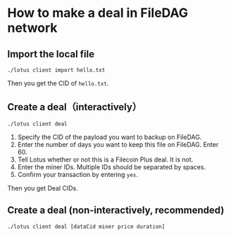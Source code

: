 # How to make a deal in FileDAG network

## Import the local file

```shell
./lotus client import hello.txt
```

Then you get the CID of `hello.txt`.

## Create a deal（interactively）

```shell
./lotus client deal
```

1. Specify the CID of the payload you want to backup on FileDAG.
2. Enter the number of days you want to keep this file on FileDAG. Enter 60.
3. Tell Lotus whether or not this is a Filecoin Plus deal. It is not.
4. Enter the miner IDs. Multiple IDs should be separated by spaces.
5. Confirm your transaction by entering `yes`.

Then you get Deal CIDs.

## Create a deal (non-interactively, recommended)

```shell
./lotus client deal [dataCid miner price duration]
```
